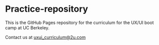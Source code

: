 # Practice-repository

This is the GitHub Pages repository for the curriculum for the UX/UI boot camp at UC Berkeley.

Contact us at uxui_curriculum@2u.com
